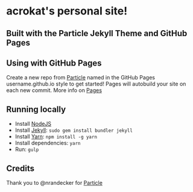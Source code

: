 # acrokat's personal site! 
## Built with the Particle Jekyll Theme and GitHub Pages

## Using with GitHub Pages
Create a new repo from [Particle](https://github.com/nrandecker/particle) named in the GitHub Pages username.github.io style to get started! Pages will autobuild your site on each new commit. More info on [Pages](https://pages.github.com/) 

## Running locally

- Install [NodeJS](https://nodejs.org/)
- Install [Jekyll](https://jekyllrb.com): `sudo gem install bundler jekyll`
- Install [Yarn](https://yarnpkg.com/): `npm install -g yarn`
- Install dependencies: `yarn`
- Run: `gulp`

## Credits
Thank you to @nrandecker for [Particle](https://github.com/nrandecker/particle)

